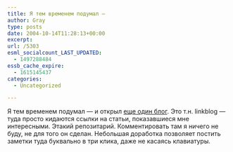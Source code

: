 ```yaml
---
title: Я тем временем подумал —
author: Gray
type: posts
date: 2004-10-14T11:28:13+00:00
excerpt:
url: /5303
esml_socialcount_LAST_UPDATED:
  - 1497288484
essb_cache_expire:
  - 1615145437
categories:
  - Uncategorized

---
```








Я тем временем подумал &#8212; и открыл <a href="http://www.searchengines.ru/linkblog/" target="_blank">еще один блог</a>. Это т.н. linkblog &#8212; туда просто кидаются ссылки на статьи, показавшиеся мне интересными. Этакий репозитарий. Комментировать там я ничего не буду, не для того он сделан. Небольшая доработка позволяет постить заметки туда буквально в три клика, даже не касаясь клавиатуры.
